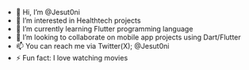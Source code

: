 - 👋 Hi, I’m @Jesut0ni
 -  👀 I’m interested in Healthtech projects
- 🌱 I’m currently learning Flutter programming language
- 💞️ I’m looking to collaborate on mobile app projects using Dart/Flutter
- 📫 You can reach me via Twitter(X); @Jesut0ni
- ⚡ Fun fact: I love watching movies

<!---
Jesut0ni/Jesut0ni is a ✨ special ✨ repository because its `README.md` (this file) appears on your GitHub profile.
You can click the Preview link to take a look at your changes.
--->
